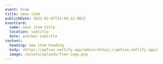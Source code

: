 ```yaml
---
event: true
title: news item
publishDate: 2022-01-07T14:09:12.901Z
eventCard:
  name: news item title
  location: subtitle
  date: another subtitle
content:
  heading: new item heading
  body: <https://gmfsan.netlify.app/admin><https://gmfsan.netlify.app/admin><https://gmfsan.netlify.app/admin><https://gmfsan.netlify.app/admin><https://gmfsan.netlify.app/admin><https://gmfsan.netlify.app/admin><https://gmfsan.netlify.app/admin><https://gmfsan.netlify.app/admin><https://gmfsan.netlify.app/admin>
  image: /assets/uploads/fsan-logo.png
---
```

